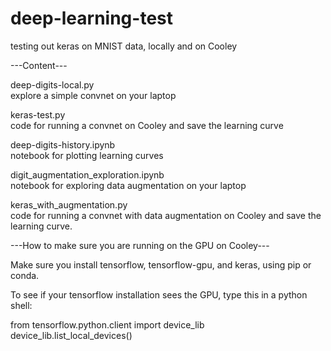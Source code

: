 # deep-learning-test

testing out keras on MNIST data, locally and on Cooley  
  
---Content---
  
deep-digits-local.py  
explore a simple convnet on your laptop  
  
keras-test.py  
code for running a convnet on Cooley and save the learning curve  
  
deep-digits-history.ipynb  
notebook for plotting learning curves  
  
digit_augmentation_exploration.ipynb  
notebook for exploring data augmentation on your laptop  
  
keras_with_augmentation.py  
code for running a convnet with data augmentation on Cooley and save the learning curve.  
  
  
---How to make sure you are running on the GPU on Cooley---
  
Make sure you install tensorflow, tensorflow-gpu, and keras, using pip or conda.
  
To see if your tensorflow installation sees the GPU, type this in a python shell:
  
from tensorflow.python.client import device_lib
device_lib.list_local_devices()  